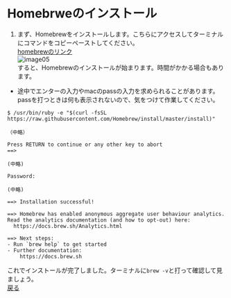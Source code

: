 # Homebrweのインストール  
1. まず、Homebrewをインストールします。こちらにアクセスしてターミナルにコマンドをコピーペーストしてください。  
[homebrewのリンク](https://brew.sh/index_ja)  
![image05](https://github.com/Yoshiki-Yamada/ProjectMember2019/blob/master/image05.png "image05")  
すると、Homebrewのインストールが始まります。時間がかかる場合もあります。  
- 途中でエンターの入力やmacのpassの入力を求められることがあります。  
passを打つときは何も表示されないので、気をつけて作業してください。  
```
$ /usr/bin/ruby -e "$(curl -fsSL https://raw.githubusercontent.com/Homebrew/install/master/install)"

（中略）

Press RETURN to continue or any other key to abort
==>

(中略)

Password:

(中略)

==> Installation successful!

==> Homebrew has enabled anonymous aggregate user behaviour analytics.
Read the analytics documentation (and how to opt-out) here:
  https://docs.brew.sh/Analytics.html

==> Next steps:
- Run `brew help` to get started
- Further documentation:
    https://docs.brew.sh
  ```  
これでインストールが完了しました。ターミナルに`brew -v`と打って確認して見ましょう。  
[戻る]()
